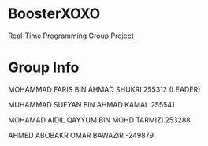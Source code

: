 # BoosterXOXO
Real-Time Programming Group Project

# Group Info

MOHAMMAD FARIS BIN AHMAD SHUKRI 255312 (LEADER)

MUHAMMAD SUFYAN BIN AHMAD KAMAL 255541

MOHAMAD AIDIL QAYYUM BIN MOHD TARMIZI 253288

AHMED ABOBAKR OMAR BAWAZIR -249879
